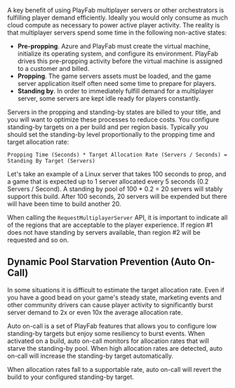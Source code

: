 A key benefit of using PlayFab multiplayer servers or other orchestrators is fulfilling player demand efficiently. Ideally you would only consume as much cloud compute as necessary to power active player activity. The reality is that  multiplayer servers spend some time in the following non-active states:

- **Pre-propping**. Azure and PlayFab must create the virtual machine, initialize its operating system, and configure its environment. PlayFab drives this pre-propping activity before the virtual machine is assigned to a customer and billed.
- **Propping**. The game servers assets must be loaded, and the game server application itself often need some time to prepare for players. 
- **Standing by**. In order to immediately fulfill demand for a multiplayer server, some servers are kept idle ready for players constantly.

Servers in the propping and standing-by states are billed to your title, and you will want to optimize these processes to reduce costs. You configure standing-by targets on a per build and per region basis. Typically you should set the standing-by level proportionally to the propping time and target allocation rate:

```
Propping Time (Seconds) * Target Allocation Rate (Servers / Seconds) = Standing By Target (Servers)
```

Let's take an example of a Linux server that takes 100 seconds to prop, and a game that is expected up to 1 server allocated every 5 seconds (0.2 Servers / Second). A standing by pool of 100 * 0.2 = 20 servers will stably support this build. After 100 seconds, 20 servers will be expended but there will have been time to build another 20. 

When calling the `RequestMultiplayerServer` API, it is important to indicate all of the regions that are acceptable to the player experience. If region #1 does not have standing by servers available, than region #2 will be requested and so on. 

## Dynamic Pool Starvation Prevention (Auto On-Call)
In some situations it is difficult to estimate the target allocation rate. Even if you have a good bead on your game's steady state, marketing events and other community drivers can cause player activity to significantly burst server demand to 2x or even 10x the average allocation rate.

Auto on-call is a set of PlayFab features that allows you to configure low standing-by targets but enjoy some resiliency to burst events. When activated on a build, auto on-call monitors for allocation rates that will starve the standing-by pool. When high allocation rates are detected, auto on-call will increase the standing-by target automatically.

When allocation rates fall to a supportable rate, auto on-call will revert the build to your configured standing-by target. 



